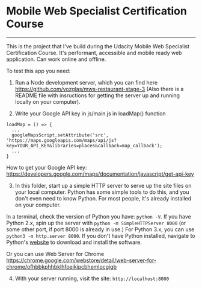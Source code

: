 # Mobile Web Specialist Certification Course
---
This is the project that I've build during the Udacity Mobile Web Specialist Certification Course.
It's performant, accessible and mobile ready web application. Can work online and offline.

To test this app you need:
1. Run a Node development server, which you can find here https://github.com/vozglas/mws-restaurant-stage-3
(Also there is a README file with insructions for getting the server up and running locally on your computer).

2. Write your Google API key in js/main.js in loadMap() function
```
loadMap = () => {
  ...
  googleMapsScript.setAttribute('src', 'https://maps.googleapis.com/maps/api/js?key=YOUR_API_KEY&libraries=places&callback=map_callback');
  ...
}
```
How to get your Google API key: https://developers.google.com/maps/documentation/javascript/get-api-key

3. In this folder, start up a simple HTTP server to serve up the site files on your local computer. Python has some simple tools to do this, and you don't even need to know Python. For most people, it's already installed on your computer. 

In a terminal, check the version of Python you have: `python -V`. If you have Python 2.x, spin up the server with `python -m SimpleHTTPServer 8000` (or some other port, if port 8000 is already in use.) For Python 3.x, you can use `python3 -m http.server 8000`. If you don't have Python installed, navigate to Python's [website](https://www.python.org/) to download and install the software.

Or you can use Web Server for Chrome https://chrome.google.com/webstore/detail/web-server-for-chrome/ofhbbkphhbklhfoeikjpcbhemlocgigb 

4. With your server running, visit the site: `http://localhost:8000`




